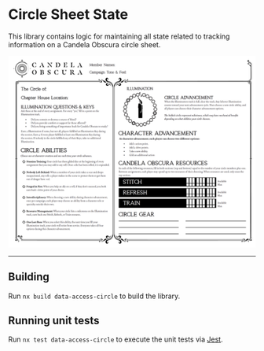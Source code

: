 # Circle Sheet State

This library contains logic for maintaining all state related to tracking information on a Candela Obscura circle sheet.

![Empty Circle Sheet](circle-sheet.png)

---

## Building

Run `nx build data-access-circle` to build the library.

## Running unit tests

Run `nx test data-access-circle` to execute the unit tests via [Jest](https://jestjs.io).
